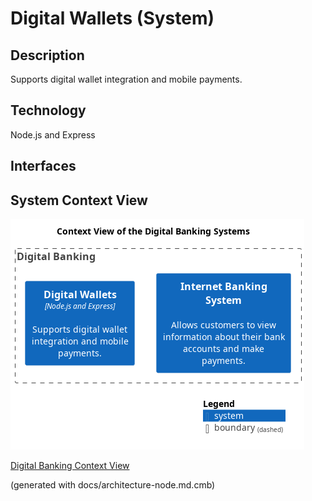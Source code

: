 # Digital Wallets (System)
## Description
Supports digital wallet integration and mobile payments.

## Technology
Node.js and Express


## Interfaces

## System Context View
![Context View of the Digital Banking Systems](../../mybank/digital-banking/context-view.png)

[Digital Banking Context View](../../mybank/digital-banking/context-view.md)


(generated with docs/architecture-node.md.cmb)
